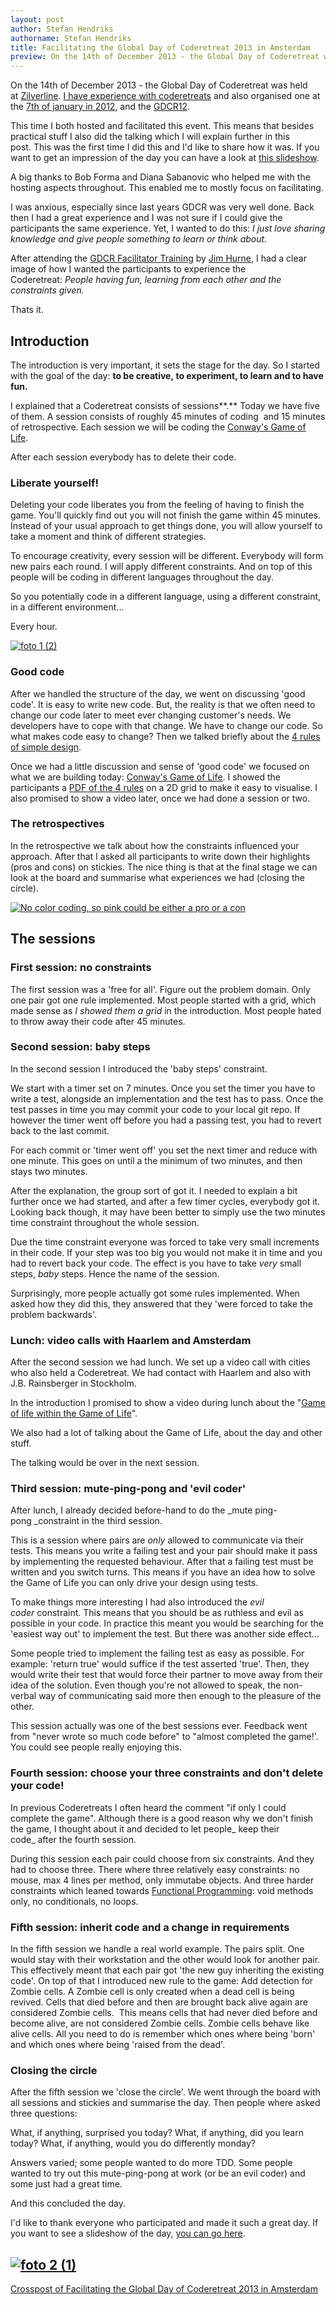 ```yaml
---
layout: post
author: Stefan Hendriks
authorname: Stefan Hendriks
title: Facilitating the Global Day of Coderetreat 2013 in Amsterdam
preview: On the 14th of December 2013 - the Global Day of Coderetreat was held at Zilverline. I have experience with coderetreats and also organised one at the 7th of january in 2012, and the GDCR12.
---
```

On the 14th of December 2013 - the Global Day of Coderetreat was held at [Zilverline](http://www.zilverline.com/). [I have experience with coderetreats](http://stefanhendriks.wordpress.com/2012/01/12/first-coderetreat-of-2012-in-amsterdam-retrospective/) and also organised one at the [7th of january in 2012](http://coderetreat.org/events/coderetreat-amsterdam), and the [GDCR12](http://coderetreat.org/events/global-day-of-coderetreat-amsterdam).

This time I both hosted and facilitated this event. This means that besides practical stuff I also did the talking which I will explain further in this post. This was the first time I did this and I'd like to share how it was. If you want to get an impression of the day you can have a look at [this slideshow](http://coderetreat.org/photo/albums/gdcr13-amsterdam).

A big thanks to Bob Forma and Diana Sabanovic who helped me with the hosting aspects throughout. This enabled me to mostly focus on facilitating.

I was anxious, especially since last years GDCR was very well done. Back then I had a great experience and I was not sure if I could give the participants the same experience. Yet, I wanted to do this: _I just love sharing knowledge and give people something to learn or think about._

After attending the [GDCR Facilitator Training](https://plus.google.com/events/clala3tbagp3qjo2abcjh4q6ooc) by [Jim Hurne](http://coderetreat.org/profile/JimHurne), I had a clear image of how I wanted the participants to experience the Coderetreat: _People having fun, learning from each other and the constraints given._

Thats it.

Introduction
------------


The introduction is very important, it sets the stage for the day. So I started with the goal of the day: **to be creative, to experiment, to learn and to have fun.**

I explained that a Coderetreat consists of sessions**.** Today we have five of them. A session consists of roughly 45 minutes of coding  and 15 minutes of retrospective. Each session we will be coding the [Conway's Game of Life](http://en.wikipedia.org/wiki/Conway's_Game_of_Life).

After each session everybody has to delete their code.

### Liberate yourself!


Deleting your code liberates you from the feeling of having to finish the game. You'll quickly find out you will not finish the game within 45 minutes. Instead of your usual approach to get things done, you will allow yourself to take a moment and think of different strategies.

To encourage creativity, every session will be different. Everybody will form new pairs each round. I will apply different constraints. And on top of this people will be coding in different languages throughout the day.

So you potentially code in a different language, using a different constraint, in a different environment...

Every hour.

[![foto 1 (2)](http://stefanhendriks.files.wordpress.com/2013/12/foto-1-2.jpg?w=696)](http://stefanhendriks.files.wordpress.com/2013/12/foto-1-2.jpg)

### Good code


After we handled the structure of the day, we went on discussing 'good code'. It is easy to write new code. But, the reality is that we often need to change our code later to meet ever changing customer's needs. We developers have to cope with that change. We have to change our code. So what makes code easy to change? Then we talked briefly about the [4 rules of simple design](http://c2.com/cgi/wiki?XpSimplicityRules).

Once we had a little discussion and sense of 'good code' we focused on what we are building today: [Conway's Game of Life](http://en.wikipedia.org/wiki/Conway's_Game_of_Life). I showed the participants a [PDF of the 4 rules](https://github.com/stefanhendriks/game-of-life-rules/blob/master/gol_rules.pdf) on a 2D grid to make it easy to visualise. I also promised to show a video later, once we had done a session or two.

### The retrospectives


In the retrospective we talk about how the constraints influenced your approach. After that I asked all participants to write down their highlights (pros and cons) on stickies. The nice thing is that at the final stage we can look at the board and summarise what experiences we had (closing the circle).

[![No color coding, so pink could be either a pro or a con](http://stefanhendriks.files.wordpress.com/2013/12/foto-3-2.jpg?w=696)](http://stefanhendriks.files.wordpress.com/2013/12/foto-3-2.jpg)

The sessions
------------

### First session: no constraints


The first session was a 'free for all'. Figure out the problem domain. Only one pair got one rule implemented. Most people started with a grid, which made sense as _I showed them a grid_ in the introduction. Most people hated to throw away their code after 45 minutes.

### Second session: baby steps


In the second session I introduced the 'baby steps' constraint.

We start with a timer set on 7 minutes. Once you set the timer you have to write a test, alongside an implementation and the test has to pass. Once the test passes in time you may commit your code to your local git repo. If however the timer went off before you had a passing test, you had to revert back to the last commit.

For each commit or 'timer went off' you set the next timer and reduce with one minute. This goes on until a the minimum of two minutes, and then stays two minutes.

After the explanation, the group sort of got it. I needed to explain a bit further once we had started, and after a few timer cycles, everybody got it. Looking back though, it may have been better to simply use the two minutes time constraint throughout the whole session.

Due the time constraint everyone was forced to take very small increments in their code. If your step was too big you would not make it in time and you had to revert back your code. The effect is you have to take _very_ small steps, _baby_ steps. Hence the name of the session.

Surprisingly, more people actually got some rules implemented. When asked how they did this, they answered that they 'were forced to take the problem backwards'.

### Lunch: video calls with Haarlem and Amsterdam


After the second session we had lunch. We set up a video call with cities who also held a Coderetreat. We had contact with Haarlem and also with J.B. Rainsberger in Stockholm.

In the introduction I promised to show a video during lunch about the "[Game of life within the Game of Life](http://www.youtube.com/watch?v=xP5-iIeKXE8)".

We also had a lot of talking about the Game of Life, about the day and other stuff.

The talking would be over in the next session.

### Third session: mute-ping-pong and 'evil coder'


After lunch, I already decided before-hand to do the _mute ping-pong _constraint in the third session.

This is a session where pairs are _only_ allowed to communicate via their tests. This means you write a failing test and your pair should make it pass by implementing the requested behaviour. After that a failing test must be written and you switch turns. This means if you have an idea how to solve the Game of Life you can only drive your design using tests.

To make things more interesting I had also introduced the _evil coder_ constraint. This means that you should be as ruthless and evil as possible in your code. In practice this meant you would be searching for the 'easiest way out' to implement the test. But there was another side effect...

Some people tried to implement the failing test as easy as possible. For example: 'return true' would suffice if the test asserted 'true'. Then, they would write their test that would force their partner to move away from their idea of the solution. Even though you're not allowed to speak, the non-verbal way of communicating said more then enough to the pleasure of the other.

This session actually was one of the best sessions ever. Feedback went from "never wrote so much code before" to "almost completed the game!'. You could see people really enjoying this.

### Fourth session: choose your three constraints and don't delete your code!


In previous Coderetreats I often heard the comment "if only I could complete the game". Although there is a good reason why we don't finish the game, I thought about it and decided to let people_ keep their code_ after the fourth session.

During this session each pair could choose from six constraints. And they had to choose three. There where three relatively easy constraints: no mouse, max 4 lines per method, only immutabe objects. And three harder constraints which leaned towards [Functional Programming](http://en.wikipedia.org/wiki/Functional_programming): void methods only, no conditionals, no loops.

### Fifth session: inherit code and a change in requirements


In the fifth session we handle a real world example. The pairs split. One would stay with their workstation and the other would look for another pair. This effectively meant that each pair got 'the new guy inheriting the existing code'. On top of that I introduced new rule to the game: Add detection for Zombie cells. A Zombie cell is only created when a dead cell is being revived. Cells that died before and then are brought back alive again are considered Zombie cells.  This means cells that had never died before and become alive, are not considered Zombie cells. Zombie cells behave like alive cells. All you need to do is remember which ones where being 'born' and which ones where being 'raised from the dead'.

### Closing the circle


After the fifth session we 'close the circle'. We went through the board with all sessions and stickies and summarise the day. Then people where asked three questions:

What, if anything, surprised you today?
What, if anything, did you learn today?
What, if anything, would you do differently monday? 

Answers varied; some people wanted to do more TDD. Some people wanted to try out this mute-ping-pong at work (or be an evil coder) and some just had a great time.

And this concluded the day.

I'd like to thank everyone who participated and made it such a great day. If you want to see a slideshow of the day, [you can go here](http://coderetreat.org/photo/albums/gdcr13-amsterdam).

[![foto 2 (1)](http://stefanhendriks.files.wordpress.com/2013/12/foto-2-1.jpg?w=696)](http://stefanhendriks.files.wordpress.com/2013/12/foto-2-1.jpg)
-----------------------------------------------------------------------------------------------------------------------------------------------------


[Crosspost of Facilitating the Global Day of Coderetreat 2013 in Amsterdam](http://blog.zilverline.com/2013/12/20/facilitating-the-global-day-of-coderetreat-2013-in-amsterdam/)